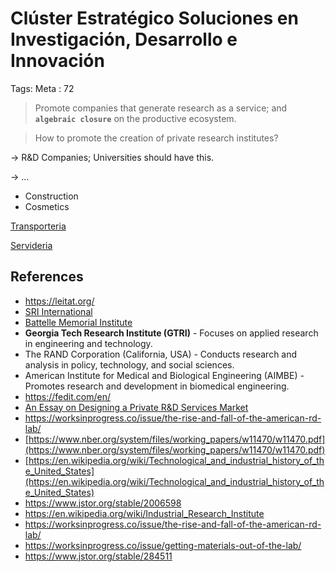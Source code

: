 # Clúster Estratégico Soluciones en Investigación, Desarrollo e Innovación

Tags: Meta
: 72

> Promote companies that generate research as a service; and **`algebraic closure`** on the productive ecosystem.
> 

> How to promote the creation of private research institutes?
> 

→ R&D Companies;  Universities should have this.

→ …

- Construction
- Cosmetics

[Transporteria](Clu%CC%81ster%20Estrate%CC%81gico%20Soluciones%20en%20Investigacio%CC%81n%2010a956e8f40e80b38946e71ff616fdb2/Transporteria%208b37ea0264b34b9a9604f3b4b2f40239.md)

[Servideria](Clu%CC%81ster%20Estrate%CC%81gico%20Soluciones%20en%20Investigacio%CC%81n%2010a956e8f40e80b38946e71ff616fdb2/Servideria%2073ae6e89487b45de8823280acee52304.md)

## References

- https://leitat.org/
- [SRI International](https://www.sri.com/)
- [Battelle Memorial Institute](https://en.wikipedia.org/wiki/Battelle_Memorial_Institute)
- **Georgia Tech Research Institute (GTRI)** - Focuses on applied research in engineering and technology.
- The RAND Corporation (California, USA) - Conducts research and analysis in policy, technology, and social sciences.
- American Institute for Medical and Biological Engineering (AIMBE) - Promotes research and development in biomedical engineering.
- https://fedit.com/en/
- [An Essay on Designing a Private R&D Services Market](../../../../An%20Essay%20on%20Designing%20a%20Private%20R&D%20Services%20Marke%2010a956e8f40e80418e97d13beaeb256a.md)
- https://worksinprogress.co/issue/the-rise-and-fall-of-the-american-rd-lab/
- [https://www.nber.org/system/files/working_papers/w11470/w11470.pdf](https://www.nber.org/system/files/working_papers/w11470/w11470.pdf)
- [https://en.wikipedia.org/wiki/Technological_and_industrial_history_of_the_United_States](https://en.wikipedia.org/wiki/Technological_and_industrial_history_of_the_United_States)
- https://www.jstor.org/stable/2006598
- https://en.wikipedia.org/wiki/Industrial_Research_Institute
- https://worksinprogress.co/issue/the-rise-and-fall-of-the-american-rd-lab/
- https://worksinprogress.co/issue/getting-materials-out-of-the-lab/
- https://www.jstor.org/stable/284511